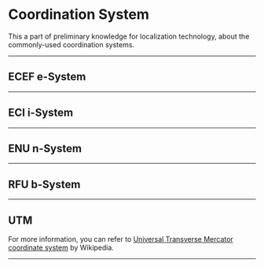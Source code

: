 # Coordination System

This a part of preliminary knowledge for localization technology, about the commonly-used coordination systems.

---

## ECEF e-System

---

## ECI i-System

---

## ENU n-System

---

## RFU b-System

---

## UTM

For more information, you can refer to [Universal Transverse Mercator coordinate system](https://en.wikipedia.org/wiki/Universal_Transverse_Mercator_coordinate_system) by Wikipedia.


---


